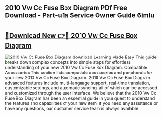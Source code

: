 ## 2010 Vw Cc Fuse Box Diagram PDf Free Download - Part-u1a Service Owner Guide 6imlu

# <h2><a href="http://dfpu5e.blite.top/?on=2010+Vw+Cc+Fuse+Box+Diagram">🔗Download New 👉🔴 2010 Vw Cc Fuse Box Diagram</a></h2>

[![2010 Vw Cc Fuse Box Diagram download](https://i.imgur.com/lujVjoI.png)](http://dfpu5e.blite.top/?on=2010+Vw+Cc+Fuse+Box+Diagram)
Learning Made Easy This guide breaks down complex concepts into simple steps for effortless understanding of your new 2010 Vw Cc Fuse Box Diagram. Compatible Accessories This section lists compatible accessories and peripherals for your new 2010 Vw Cc Fuse Box Diagram. 2010 Vw Cc Fuse Box Diagram advanced features include multi-language support, real-time translation, customizable settings, and automatic syncing, all of which can be accessed and customized through the user interface. We believe that the 2010 Vw Cc Fuse Box Diagram has been an essential guide in your quest to understand the features and capabilities of your new item. If you need any assistance or have any questions, our customer service team is always available.
